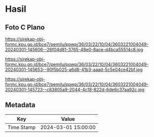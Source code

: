 # Hasil

## Foto C Plano

https://sirekap-obj-formc.kpu.go.id/bce7/pemilu/ppwp/36/03/22/10/04/3603221004049-20240301-145606--26f04d81-3765-48e0-8ace-d4bca55514c8.jpg

https://sirekap-obj-formc.kpu.go.id/bce7/pemilu/ppwp/36/03/22/10/04/3603221004049-20240301-145653--90f5b025-a6d8-41b3-aaad-5c5e04ce42bf.jpg

https://sirekap-obj-formc.kpu.go.id/bce7/pemilu/ppwp/36/03/22/10/04/3603221004049-20240301-145723--c83805a9-2044-4c18-822d-6de6c37aa92c.jpg


## Metadata

| Key        | Value               |
| ---------- | ------------------- |
| Time Stamp | 2024-03-01 15:00:00 |




